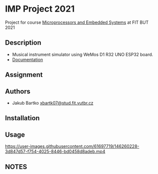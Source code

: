 # IMP Project 2021
Project for course [Microprocessors and Embedded Systems](https://www.fit.vut.cz/study/course/IMP/.en) at FIT BUT 2021

## Description
- Musical instrument simulator using WeMos D1 R32 UNO ESP32 board.
- [Documentation](https://github.com/bix-1/IMP/blob/master/doc/documentation.pdf)

## Assignment

## Authors
- Jakub Bartko xbartk07@stud.fit.vutbr.cz

## Installation

## Usage
https://user-images.githubusercontent.com/61697719/146260228-3d847d57-f754-4025-8446-bd0458d8adeb.mp4


## NOTES
